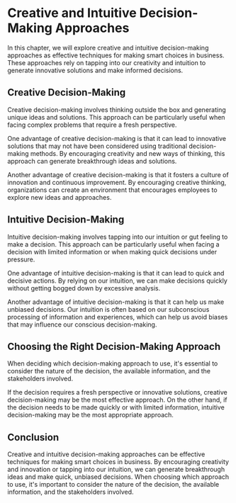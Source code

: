 Creative and Intuitive Decision-Making Approaches
======================================================================================================

In this chapter, we will explore creative and intuitive decision-making approaches as effective techniques for making smart choices in business. These approaches rely on tapping into our creativity and intuition to generate innovative solutions and make informed decisions.

Creative Decision-Making
------------------------

Creative decision-making involves thinking outside the box and generating unique ideas and solutions. This approach can be particularly useful when facing complex problems that require a fresh perspective.

One advantage of creative decision-making is that it can lead to innovative solutions that may not have been considered using traditional decision-making methods. By encouraging creativity and new ways of thinking, this approach can generate breakthrough ideas and solutions.

Another advantage of creative decision-making is that it fosters a culture of innovation and continuous improvement. By encouraging creative thinking, organizations can create an environment that encourages employees to explore new ideas and approaches.

Intuitive Decision-Making
-------------------------

Intuitive decision-making involves tapping into our intuition or gut feeling to make a decision. This approach can be particularly useful when facing a decision with limited information or when making quick decisions under pressure.

One advantage of intuitive decision-making is that it can lead to quick and decisive actions. By relying on our intuition, we can make decisions quickly without getting bogged down by excessive analysis.

Another advantage of intuitive decision-making is that it can help us make unbiased decisions. Our intuition is often based on our subconscious processing of information and experiences, which can help us avoid biases that may influence our conscious decision-making.

Choosing the Right Decision-Making Approach
-------------------------------------------

When deciding which decision-making approach to use, it's essential to consider the nature of the decision, the available information, and the stakeholders involved.

If the decision requires a fresh perspective or innovative solutions, creative decision-making may be the most effective approach. On the other hand, if the decision needs to be made quickly or with limited information, intuitive decision-making may be the most appropriate approach.

Conclusion
----------

Creative and intuitive decision-making approaches can be effective techniques for making smart choices in business. By encouraging creativity and innovation or tapping into our intuition, we can generate breakthrough ideas and make quick, unbiased decisions. When choosing which approach to use, it's important to consider the nature of the decision, the available information, and the stakeholders involved.
